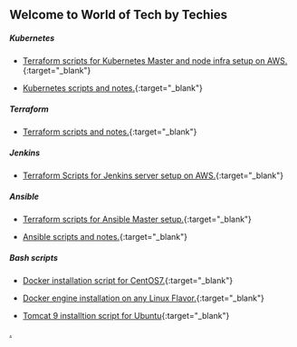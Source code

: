 ## Welcome to World of Tech by Techies

##### Kubernetes
* [Terraform scripts for Kubernetes Master and node infra setup on AWS.](https://rajkumar-aute.github.io/terraform-kubernetes/){:target="_blank"}

* [Kubernetes scripts and notes.](https://rajkumar-aute.github.io/kubernetes/){:target="_blank"}

##### Terraform
* [Terraform scripts and notes.](https://rajkumar-aute.github.io/terraform/){:target="_blank"}

##### Jenkins
* [Terraform Scripts for Jenkins server setup on AWS.](https://rajkumar-aute.github.io/terraform-jenkins/){:target="_blank"}

##### Ansible
* [Terraform scripts for Ansible Master setup.](https://rajkumar-aute.github.io/terraform-ansible/){:target="_blank"}

* [Ansible scripts and notes.](https://rajkumar-aute.github.io/ansible/){:target="_blank"}

##### Bash scripts
* [Docker installation script for CentOS7.](https://rajkumar-aute.github.io/docker_install-centos7/){:target="_blank"}

* [Docker engine installation on any Linux Flavor.](https://rajkumar-aute.github.io/docker-linux/){:target="_blank"}

* [Tomcat 9 installtion script for Ubuntu](https://rajkumar-aute.github.io/tomcat9-ubuntu-script/){:target="_blank"}

<div style="page-break-before:always"></div>

[.](https://rajkumar-aute.github.io/Rajkumar-Aute/)

<font size="6">  </font>



<!--- commit -->

<!--- 

For more details see [Basic writing and formatting syntax](https://docs.github.com/en/github/writing-on-github/getting-started-with-writing-and-formatting-on-github/basic-writing-and-formatting-syntax).

-->

